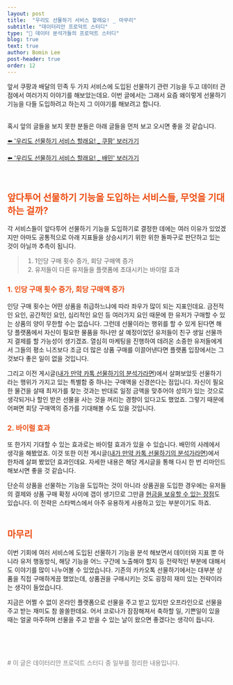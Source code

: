 ```yaml
---
layout: post
title:  "우리도 선물하기 서비스 할래요! _ 마무리"
subtitle: "데이터리안 프로덕트 스터디"
type: "🧪 데이터 분석가들의 프로덕트 스터디"
blog: true
text: true
author: Bomin Lee
post-header: true
order: 12
---
```

앞서 쿠팡과 배달의 민족 두 가지 서비스에 도입된 선물하기 관련 기능을 두고 데이터 관점에서 여러가지 이야기를 해보았는데요. 이번 글에서는 그래서 요즘 왜이렇게 선물하기 기능을 다들 도입하려고 하는지 그 이야기를 해보려고 합니다.    

<span style="color:white">.</span>  
혹시 앞의 글들을 보지 못한 분들은 아래 글들을 먼저 보고 오시면 좋을 것 같습니다.  

[⬅️ '우리도 선물하기 서비스 할래요! _ 쿠팡' 보러가기](./gift_services_coupang)    

[⬅️ '우리도 선물하기 서비스 할래요! _ 배민' 보러가기](./gift_services_baemin)    

<span style="color:white">.</span>  

## <span style="color:#ed4e14">앞다투어 선물하기 기능을 도입하는 서비스들, 무엇을 기대하는 걸까?</span>

각 서비스들이 앞다투어 선물하기 기능을 도입하기로 결정한 데에는 여러 이유가 있었겠지만 아마도 공통적으로 아래 지표들을 상승시키기 위한 위한 돌파구로 판단하고 있는 것이 아닐까 추측이 됩니다.

> 1. 1인당 구매 횟수 증가, 회당 구매액 증가
> 2. 유저들이 다른 유저들을 플랫폼에 초대시키는 바이럴 효과

### <span style="color:#ed4e14">1. 인당 구매 횟수 증가, 회당 구매액 증가</span>

인당 구매 횟수는 어떤 상품을 취급하느냐에 따라 좌우가 많이 되는 지표인데요. 금전적인 요인, 공간적인 요인, 심리적인 요인 등 여러가지 요인 때문에 한 유저가 구매할 수 있는 상품의 양이 무한할 수는 없습니다. 그런데 선물이라는 행위를 할 수 있게 된다면 해당 플랫폼에서 자신이 필요한 물품을 하나만 살 예정이었던 유저들이 친구 생일 선물까지 결제를 할 가능성이 생기겠죠. 열심히 마케팅을 진행하여 데려온 소중한 유저들에게서 그들의 평소 니즈보다 조금 더 많은 상품 구매를 이끌어낸다면 플랫폼 입장에서는 그것보다 좋은 일이 없을 것입니다.

그리고 이전 게시글([내가 만약 카톡 선물하기의 분석가라면](https://datarian-kr.github.io/blog/product-study/kakaotalk-gift))에서 살펴보았듯 선물하기라는 행위가 가지고 있는 특별함 중 하나는 구매액을 신경쓴다는 점입니다. 자신이 필요한 물건을 살때 최저가를 찾는 것과는 반대로 일정 금액을 맞추어야 성의가 있는 것으로 생각되거나 할인 받은 선물을 사는 것을 꺼리는 경향이 있다고도 했었죠. 그렇기 때문에 어쩌면 회당 구매액의 증가를 기대해볼 수도 있을 것입니다.

### <span style="color:#ed4e14">2. 바이럴 효과</span>

또 한가지 기대할 수 있는 효과로는 바이럴 효과가 있을 수 있습니다. 배민의 사례에서 생각을 해봤었죠. 이것 또한 이전 게시글([내가 만약 카톡 선물하기의 분석가라면](https://datarian-kr.github.io/blog/product-study/kakaotalk-gift))에서 한차례 살펴 봤었던 효과인데요. 자세한 내용은 해당 게시글을 통해 다시 한 번 리마인드 해보시면 좋을 것 같습니다.

단순히 상품을 선물하는 기능을 도입하는 것이 아니라 상품권을 도입한 경우에는 유저들의 결제와 상품 구매 확정 사이에 갭이 생기므로 그만큼 <u>현금을 보유할 수 있는 장점</u>도 있습니다. 이 전략은 스타벅스에서 아주 유용하게 사용하고 있는 부분이기도 하죠.  
<span style="color:white">.</span>  

## <span style="color:#ed4e14">마무리</span>

이번 기회에 여러 서비스에 도입된 선물하기 기능을 분석 해보면서 데이터와 지표 뿐 아니라 유저 행동방식, 해당 기능을 어느 구간에 노출해야 할지 등 전략적인 부분에 대해서도 이야기를 많이 나누어볼 수 있었습니다. 기존의 카카오톡 선물하기에서는 대부분 상품을 직접 구매하게끔 했었는데, 상품권을 구매시키는 것도 굉장히 재미 있는 전략이라는 생각이 들었습니다.

지금은 어쩔 수 없이 온라인 플랫폼으로 선물을 주고 받고 있지만 오프라인으로 선물을 주고 받는 재미도 참 쏠쏠한데요. 어서 코로나가 잠잠해져서 축하할 일, 기쁜일이 있을 때는 얼굴 마주하며 선물을 주고 받을 수 있는 날이 왔으면 좋겠다는 생각이 듭니다.  

<span style="color:white">.</span>  
<span style="color:white">.</span>  
<span style="color:white">.</span>  

<span style="color:gray"> # 이 글은 데이터리안 프로덕트 스터디 중 일부를 정리한 내용입니다.</span>  

<span style="color:white">.</span>  